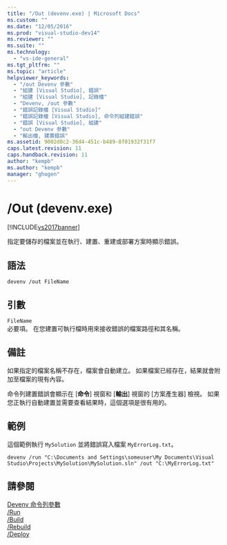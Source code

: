 ```yaml
---
title: "/Out (devenv.exe) | Microsoft Docs"
ms.custom: ""
ms.date: "12/05/2016"
ms.prod: "visual-studio-dev14"
ms.reviewer: ""
ms.suite: ""
ms.technology: 
  - "vs-ide-general"
ms.tgt_pltfrm: ""
ms.topic: "article"
helpviewer_keywords: 
  - "/out Devenv 參數"
  - "組建 [Visual Studio], 錯誤"
  - "組建 [Visual Studio], 記錄檔"
  - "Devenv, /out 參數"
  - "錯誤記錄檔 [Visual Studio]"
  - "錯誤記錄檔 [Visual Studio], 命令列組建錯誤"
  - "錯誤 [Visual Studio], 組建"
  - "out Devenv 參數"
  - "輸出檔, 建置錯誤"
ms.assetid: 9002d8c2-36d4-451c-b489-8f01932f31f7
caps.latest.revision: 11
caps.handback.revision: 11
author: "kempb"
ms.author: "kempb"
manager: "ghogen"
---
```

# /Out (devenv.exe)
[!INCLUDE[vs2017banner](../../code-quality/includes/vs2017banner.md)]

指定要儲存的檔案並在執行、建置、重建或部署方案時顯示錯誤。  
  
## 語法  
  
```  
devenv /out FileName  
```  
  
## 引數  
 `FileName`  
 必要項。  在您建置可執行檔時用來接收錯誤的檔案路徑和其名稱。  
  
## 備註  
 如果指定的檔案名稱不存在，檔案會自動建立。  如果檔案已經存在，結果就會附加至檔案的現有內容。  
  
 命令列建置錯誤會顯示在 \[**命令**\] 視窗和 \[**輸出**\] 視窗的 \[方案產生器\] 檢視。  如果您正執行自動建置並需要查看結果時，這個選項是很有用的。  
  
## 範例  
 這個範例執行 `MySolution` 並將錯誤寫入檔案 `MyErrorLog.txt`。  
  
```  
devenv /run "C:\Documents and Settings\someuser\My Documents\Visual Studio\Projects\MySolution\MySolution.sln" /out "C:\MyErrorLog.txt"  
```  
  
## 請參閱  
 [Devenv 命令列參數](../../ide/reference/devenv-command-line-switches.md)   
 [\/Run](../../ide/reference/run-devenv-exe.md)   
 [\/Build](../../ide/reference/build-devenv-exe.md)   
 [\/Rebuild](../../ide/reference/rebuild-devenv-exe.md)   
 [\/Deploy](../../ide/reference/deploy-devenv-exe.md)